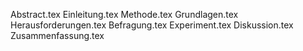 Abstract.tex
Einleitung.tex
Methode.tex
Grundlagen.tex
Herausforderungen.tex
Befragung.tex
Experiment.tex
Diskussion.tex
Zusammenfassung.tex
